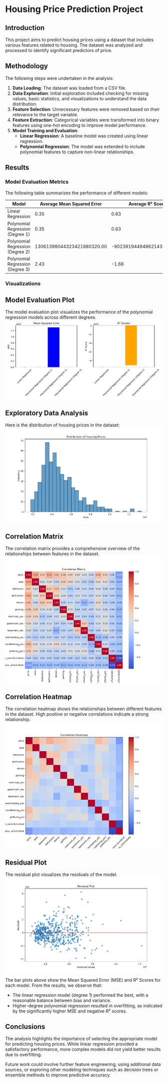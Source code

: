 # Housing Price Prediction Project

## Introduction
This project aims to predict housing prices using a dataset that includes various features related to housing. The dataset was analyzed and processed to identify significant predictors of price.

## Methodology
The following steps were undertaken in the analysis:

1. **Data Loading**: The dataset was loaded from a CSV file.
2. **Data Exploration**: Initial exploration included checking for missing values, basic statistics, and visualizations to understand the data distribution.
3. **Feature Selection**: Unnecessary features were removed based on their relevance to the target variable.
4. **Feature Extraction**: Categorical variables were transformed into binary features using one-hot encoding to improve model performance.
5. **Model Training and Evaluation**:
   - **Linear Regression**: A baseline model was created using linear regression.
   - **Polynomial Regression**: The model was extended to include polynomial features to capture non-linear relationships.

## Results

### Model Evaluation Metrics
The following table summarizes the performance of different models:

| Model                          | Average Mean Squared Error | Average R² Score |
|--------------------------------|----------------------------|-------------------|
| Linear Regression              | 0.35                       | 0.63              |
| Polynomial Regression (Degree 1) | 0.35                       | 0.63              |
| Polynomial Regression (Degree 2) | 13061398044323421880320.00 | -9023919449496214306816.00 |
| Polynomial Regression (Degree 3) | 2.43                       | -1.66             |

### Visualizations

## Model Evaluation Plot
The model evaluation plot visualizes the performance of the polynomial regression models across different degrees.
![Model Evaluation Plot](figures/model_evaluation_plot.png)

## Exploratory Data Analysis
Here is the distribution of housing prices in the dataset:
![Housing Price Distribution](figures/housing_price_distribution.png)

## Correlation Matrix
The correlation matrix provides a comprehensive overview of the relationships between features in the dataset.
![Correlation Matrix](figures/correlation_matrix.png)


## Correlation Heatmap
The correlation heatmap shows the relationships between different features in the dataset. High positive or negative correlations indicate a strong relationship.
![Correlation Heatmap](figures/correlation_heatmap.png)

## Residual Plot
The residual plot visualizes the residuals of the model.
![Residual Plot](figures/residual_plot.png)


The bar plots above show the Mean Squared Error (MSE) and R² Scores for each model. From the results, we observe that:

- The linear regression model (degree 1) performed the best, with a reasonable balance between bias and variance.
- Higher-degree polynomial regression resulted in overfitting, as indicated by the significantly higher MSE and negative R² scores.

## Conclusions
The analysis highlights the importance of selecting the appropriate model for predicting housing prices. While linear regression provided a satisfactory performance, more complex models did not yield better results due to overfitting.

Future work could involve further feature engineering, using additional data sources, or exploring other modeling techniques such as decision trees or ensemble methods to improve predictive accuracy.
